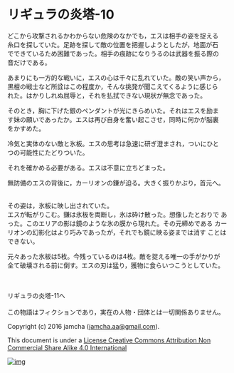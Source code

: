 # リギュラの炎塔-10

どこから攻撃されるかわからない危険のなかでも，エスは相手の姿を捉える  
糸口を探していた。足跡を探して敵の位置を把握しようとしたが，地面が石  
でできているため困難であった。相手の痕跡になりうるのは武器を振る際の  
音だけである。  

あまりにも一方的な戦いに，エスの心は千々に乱れていた。敵の笑い声から，  
黒檀の戦士など所詮はこの程度か，そんな挑発が聞こえてくるように感じら  
れた。はかりしれぬ屈辱と，それを払拭できない現状が無念であった。  

そのとき，胸に下げた銀のペンダントが光にきらめいた。それはエスを励ま  
す妹の願いであったか。エスは再び自身を奮い起こさせ，同時に何かが脳裏  
をかすめた。  

冷気と実体のない敵と氷板。エスの思考は急速に研ぎ澄まされ，ついにひと  
つの可能性にたどりついた。  

それを確かめる必要がある。エスは不意に立ちどまった。  

無防備のエスの背後に，カーリオンの鎌が迫る。大きく振りかぶり，首元へ。  

<br>  
その姿は，氷板に映し出されていた。  

<br>  
エスが転がりこむ。鎌は氷板を両断し，氷は砕け散った。想像したとおりで  
あった。このエリアの影は鏡のような氷の膜から現れた。その元締めである  
カーリオンの幻影化はより巧みであったが，それでも鏡に映る姿までは消す  
ことはできない。  

元々あった氷板は5枚。今残っているのは4枚。敵を捉える唯一の手がかりが  
全て破壊される前に倒す。エスの刃は猛り，獲物に食らいつこうとしていた。  

<br>  
<br>  
リギュラの炎塔-11へ  

<br>  
<br>  
この物語はフィクションであり，実在の人物・団体とは一切関係ありません。  

Copyright (c) 2016 jamcha (jamcha.aa@gmail.com).  

This document is under a [License Creative Commons Attribution Non Commercial Share Alike 4.0 International](http://creativecommons.org/licenses/by-nc-sa/4.0/deed)  

[![img](http://i.creativecommons.org/l/by-nc-sa/3.0/80x15.png)](http://creativecommons.org/licenses/by-nc-sa/4.0/deed)